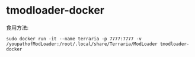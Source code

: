 # tmodloader-docker

食用方法:
```
sudo docker run -it --name terraria -p 7777:7777 -v /youpathofModLoader:/root/.local/share/Terraria/ModLoader tmodloader-docker
```
